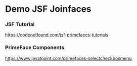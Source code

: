 # Demo JSF Joinfaces

### JSF Tutorial

https://codenotfound.com/jsf-primefaces-tutorials

### PrimeFace Components

https://www.javatpoint.com/primefaces-selectcheckboxmenu


